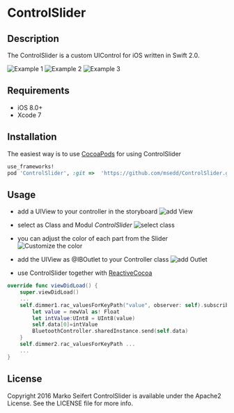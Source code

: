 # ControlSlider


## Description
The ControlSlider is a custom UIControl for iOS written in Swift 2.0.


![Example 1](https://raw.githubusercontent.com/msedd/ControlSlider/master/screens/screen0_s.png)
![Example 2](https://raw.githubusercontent.com/msedd/ControlSlider/master/screens/screen1_s.png)
![Example 3](https://raw.githubusercontent.com/msedd/ControlSlider/master/screens/screen2_s.png)

## Requirements
- iOS 8.0+
- Xcode 7

## Installation

The easiest way is to use [CocoaPods](http://cocoapods.org) for using ControlSlider

```ruby
use_frameworks!
pod 'ControlSlider', :git =>  'https://github.com/msedd/ControlSlider.git'
```

## Usage
* add a UIView to your controller in the storyboard 
![add View](https://raw.githubusercontent.com/msedd/ControlSlider/master/screens/integration0.png)

* select as Class and Modul *ControlSlider*
![select class](https://raw.githubusercontent.com/msedd/ControlSlider/master/screens/integration1.png)

* you can adjust the color of each part from the Slider
![Customize the color](https://raw.githubusercontent.com/msedd/ControlSlider/master/screens/adjust.png)

* add the UIView as @IBOutlet to your Controller class
![add Outlet](https://raw.githubusercontent.com/msedd/ControlSlider/master/screens/integration2.png)

* use ControlSlider together with [ReactiveCocoa](https://github.com/ReactiveCocoa/ReactiveCocoa)
```swift
override func viewDidLoad() {
	super.viewDidLoad()
    ...
	self.dimmer1.rac_valuesForKeyPath("value", observer: self).subscribeNext { (newVal:AnyObject!) -> Void in
    	let value = newVal as! Float
        let intValue:UInt8 = UInt8(value)
        self.data[0]=intValue
		BluetoothController.sharedInstance.send(self.data)
	}
	self.dimmer2.rac_valuesForKeyPath ...
	...
}
```
## License
Copyright 2016 Marko Seifert
ControlSlider is available under the Apache2 License. See the LICENSE file for more info.